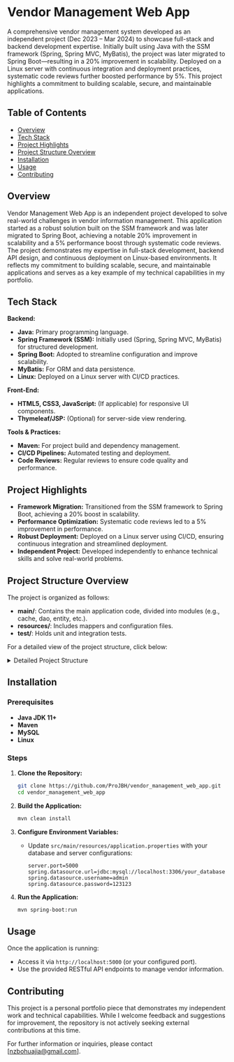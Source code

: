 # Vendor Management Web App

A comprehensive vendor management system developed as an independent project (Dec 2023 – Mar 2024) to showcase full-stack and backend development expertise. Initially built using Java with the SSM framework (Spring, Spring MVC, MyBatis), the project was later migrated to Spring Boot—resulting in a 20% improvement in scalability. Deployed on a Linux server with continuous integration and deployment practices, systematic code reviews further boosted performance by 5%. This project highlights a commitment to building scalable, secure, and maintainable applications.

## Table of Contents

- [Overview](#overview)
- [Tech Stack](#tech-stack)
- [Project Highlights](#project-highlights)
- [Project Structure Overview](#project-structure-overview)
- [Installation](#installation)
- [Usage](#usage)
- [Contributing](#contributing)

## Overview

Vendor Management Web App is an independent project developed to solve real-world challenges in vendor information management. This application started as a robust solution built on the SSM framework and was later migrated to Spring Boot, achieving a notable 20% improvement in scalability and a 5% performance boost through systematic code reviews. The project demonstrates my expertise in full-stack development, backend API design, and continuous deployment on Linux-based environments. It reflects my commitment to building scalable, secure, and maintainable applications and serves as a key example of my technical capabilities in my portfolio.

## Tech Stack

**Backend:**
- **Java:** Primary programming language.
- **Spring Framework (SSM):** Initially used (Spring, Spring MVC, MyBatis) for structured development.
- **Spring Boot:** Adopted to streamline configuration and improve scalability.
- **MyBatis:** For ORM and data persistence.
- **Linux:** Deployed on a Linux server with CI/CD practices.

**Front-End:**
- **HTML5, CSS3, JavaScript:** (If applicable) for responsive UI components.
- **Thymeleaf/JSP:** (Optional) for server-side view rendering.

**Tools & Practices:**
- **Maven:** For project build and dependency management.
- **CI/CD Pipelines:** Automated testing and deployment.
- **Code Reviews:** Regular reviews to ensure code quality and performance.

## Project Highlights

- **Framework Migration:** Transitioned from the SSM framework to Spring Boot, achieving a 20% boost in scalability.
- **Performance Optimization:** Systematic code reviews led to a 5% improvement in performance.
- **Robust Deployment:** Deployed on a Linux server using CI/CD, ensuring continuous integration and streamlined deployment.
- **Independent Project:** Developed independently to enhance technical skills and solve real-world problems.

## Project Structure Overview

The project is organized as follows:

- **main/**: Contains the main application code, divided into modules (e.g., cache, dao, entity, etc.).
- **resources/**: Includes mappers and configuration files.
- **test/**: Holds unit and integration tests.

For a detailed view of the project structure, click below:

<details>
  <summary>Detailed Project Structure</summary>

```plaintext
vendor_management_web_app/mvco2o
├── src/
│   ├── main/
│   │   ├── java/../o2o
│   │   │   ├── cache/
│   │   │   ├── dao/
│   │   │   ├── dto/
│   │   │   ├── entity/
│   │   │   ├── enums/
│   │   │   ├── exceptions/
│   │   │   ├── interceptor/
│   │   │   ├── service/
│   │   │   ├── util/
│   │   │   └── web/
│   │   ├── resources/
│   │   │   ├── mapper/
│   │   │   ├── spring/
│   │   │   ├── jdbc.properties
│   │   │   ├── logback.xml
│   │   │   ├── mybatis-config.xml
│   │   │   ├── redis.properties
│   │   │   ├── watermark.jpg
│   │   │   └── ..
│   │   └── webapp/
│   │       ├── resources/
│   │       │   ├── css/
│   │       │   └── js/
│   │       ├── WEB-INF/
│   │       │   ├── html/
│   │       │   │   ├── frontend/
│   │       │   │   ├── local/
│   │       │   │   ├── shop/
│   │       │   │   └── superadmin/
│   │       │   ├── index.jsp
│   │       │   └── web.xml
│   │       └── index.jsp
│   └── test/
│       └── java/../
│           ├── dao/
│           ├── service/
│           └── BaseTese.java
├── .gitignore
├── backup.sh
├── o2o.sql
├── pom.xml
└── README.md
```

```
vendor_management_web_app/springbooto2o
├── src/
│   ├── main/
│   │   ├── java/../o2o
│   │   │   ├── cache/
│   │   │   ├── config/
│   │   │   ├── dao/
│   │   │   ├── dto/
│   │   │   ├── entity/
│   │   │   ├── enums/
│   │   │   ├── exceptions/
│   │   │   ├── interceptor/
│   │   │   ├── service/
│   │   │   ├── util/
│   │   │   ├── web/
│   │   │   ├── Hello.java
│   │   │   └── O2oApplication.java
│   │   └── resources/
│   │       ├── mapper/
│   │       ├── application.properties
│   │       ├── logback.xml
│   │       ├── mabatis-config.xml
│   │       └── watermark.jpg
│   └── test/../o2o
│       ├── dao/
│       ├── service/
│       └── O2oApplicationTests.java
├── .gitignore
├── o2o.sql
├── pom.xml
└── README.md
```
</details>

## Installation

### Prerequisites
- **Java JDK 11+**
- **Maven**
- **MySQL**
- **Linux**

### Steps

1. **Clone the Repository:**
   ```bash
   git clone https://github.com/ProJBH/vendor_management_web_app.git
   cd vendor_management_web_app
   ```

2. **Build the Application:**
   ```bash
   mvn clean install
   ```

3. **Configure Environment Variables:**
   - Update `src/main/resources/application.properties` with your database and server configurations:
     ```properties
     server.port=5000
     spring.datasource.url=jdbc:mysql://localhost:3306/your_database
     spring.datasource.username=admin
     spring.datasource.password=123123
     ```

4. **Run the Application:**
   ```bash
   mvn spring-boot:run
   ```

## Usage

Once the application is running:
- Access it via `http://localhost:5000` (or your configured port).
- Use the provided RESTful API endpoints to manage vendor information.

## Contributing
This project is a personal portfolio piece that demonstrates my independent work and technical capabilities. While I welcome feedback and suggestions for improvement, the repository is not actively seeking external contributions at this time.

For further information or inquiries, please contact [nzbohuajia@gmail.com].
